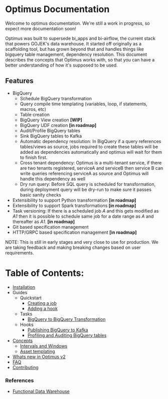 # Optimus Documentation

Welcome to optimus documentation. We're still a work in progress, 
so expect more documentation soon!

Optimus was built to supersede bi_apps and bi-airflow, the current stack that powers
GOJEK's data warehouse. It started off originally as a scaffolding tool, 
but has grown beyond that and handles things like bigquery table management, 
dependency resolution. This document describes the concepts that Optimus works 
with, so that you can have a better understanding of how it's supposed to be used.

## Features
- BigQuery
  - Schedule BigQuery transformation
  - Query compile time templating (variables, loop, if statements, macros, etc)
  - Table creation
  - BigQuery View creation **[WIP]**
  - BigQuery UDF creation **[in roadmap]**
  - Audit/Profile BigQuery tables
  - Sink BigQuery tables to Kafka
  - Automatic dependency resolution: In BigQuery if a query references
    tables/views as source, jobs required to create these tables will be added
    as dependencies automatically and optimus will wait for them to finish first.
  - Cross tenant dependency: Optimus is a multi-tenant service, if there are two
    tenants registered, serviceA and serviceB then service B can write queries
    referencing serviceA as source and Optimus will handle this dependency as well
  - Dry run query: Before SQL query is scheduled for transformation, during 
    deployment query will be dry-run to make sure it passes basic sanity 
    checks
- Extensibility to support Python transformation **[in roadmap]**
- Extensibility to support Spark transformations **[in roadmap]**
- Task versioning: If there is a scheduled job *A* and this gets modified as
  *A1* then it is possible to schedule same job for a date range as *A* and 
  thereafter as *A1*. **[in roadmap]**
- Git based specification management
- HTTP/GRPC based specification management **[in roadmap]**
  
NOTE: This is still in early stages and very close to use for production.
We are taking feedback and making breaking changes based on user requirements.


# Table of Contents:
* [Installation](installation.md)
* Guides
  * Quickstart
    * [Creating a job](guides/creating-a-job.md)
    * [Adding a hook](guides/adding-a-hook.md)
  * Tasks
    * [BigQuery to BigQuery Transformation](guides/task-bq2bq.md)
  * Hooks
    * [Publishing BigQuery to Kafka](guides/publishing-from-bigquery-to-kafka.md)
    * [Profiling and Auditing BigQuery tables](guides/predator.md)
* [Concepts](concepts/index.md)
  * [Intervals and Windows](concepts/intervals-and-windows.md)
  * [Asset templating](concepts.md#Assets)
* [Whats new in Optimus v2](concepts/v1-to-v2.md)
* [FAQ](reference/FAQ.md)
* [Contributing](contribute/contributing.md)

### References
- [Functional Data Warehouse](https://medium.com/@maximebeauchemin/functional-data-engineering-a-modern-paradigm-for-batch-data-processing-2327ec32c42a)
